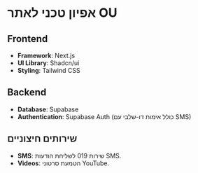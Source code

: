 <!-- @format -->

# אפיון טכני לאתר OU

## Frontend

- **Framework**: Next.js
- **UI Library**: Shadcn/ui
- **Styling**: Tailwind CSS

## Backend

- **Database**: Supabase
- **Authentication**: Supabase Auth (כולל אימות דו-שלבי עם SMS)

## שירותים חיצוניים

- **SMS**: שירות 019 לשליחת הודעות SMS.
- **Videos**: הטמעת סרטוני YouTube.
